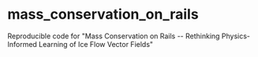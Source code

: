 # mass_conservation_on_rails
Reproducible code for "Mass Conservation on Rails -- Rethinking Physics-Informed Learning of Ice Flow Vector Fields"
